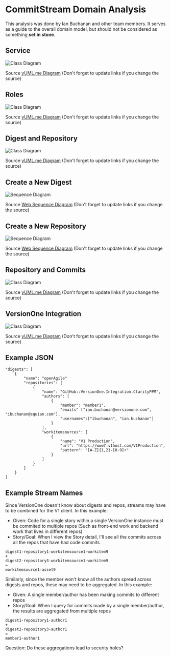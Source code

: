 # CommitStream Domain Analysis

This analysis was done by Ian Buchanan and other team members. It serves as a guide to the overall domain model, but should not be considered as something **set in stone**.

## Service

![Class Diagram](http://yuml.me/648ab9da)

Source [yUML.me Diagram](http://yuml.me/edit/648ab9da) (Don't forget to update links if you change the source)

## Roles

![Class Diagram](http://yuml.me/53d367fd)

Source [yUML.me Diagram](http://yuml.me/edit/53d367fd) (Don't forget to update links if you change the source)

## Digest and Repository

![Class Diagram](http://yuml.me/9c6c5485)

Source [yUML.me Diagram](http://yuml.me/edit/9c6c5485) (Don't forget to update links if you change the source)

## Create a New Digest

![Sequence Diagram](http://www.websequencediagrams.com/cgi-bin/cdraw?lz=dGl0bGUgQ3JlYXRlIGEgRGlnZXN0CgpVc2VyLT4rTWVtYmVyOiBjABsFABcGKG5hbWUpCgAVBi0-ACwGOiBuZXcoc2VydmljZSwgAB0GAEcGLT5TABEGOiBhZGQoc2VsZgA0Ck93bmVyADcGZAB2BSxwZXJzb24pCgAVBQBVCgApElN1YnNjcmkAgRsFAC0TABUKACkcAIFZCXMARghUb015Q29tbWl0cygAWBUAHwsAIQdNYXRjaGluZ1F1ZXJ5KGF1dGhvcj0AghkLLT4tVXNlcjog&s=default)

Source [Web Sequence Diagram](http://www.websequencediagrams.com/?lz=dGl0bGUgQ3JlYXRlIGEgRGlnZXN0CgpVc2VyLT4rTWVtYmVyOiBjABsFABcGKG5hbWUpCgAVBi0-ACwGOiBuZXcoc2VydmljZSwgAB0GAEcGLT5TABEGOiBhZGQoc2VsZgA0Ck93bmVyADcGZAB2BSxwZXJzb24pCgAVBQBVCgApElN1YnNjcmkAgRsFAC0TABUKACkcAIFZCXMARghUb015Q29tbWl0cygAWBUAHwsAIQdNYXRjaGluZ1F1ZXJ5KGF1dGhvcj0AghkLLT4tVXNlcjog&s=default) (Don't forget to update links if you change the source)

## Create a New Repository

![Sequence Diagram](http://www.websequencediagrams.com/cgi-bin/cdraw?lz=dGl0bGUgQ3JlYXRlIGEgUmVwb3NpdG9yeQoKVXNlci0-K093bmVyOiBjAB4FABYKKHR5cGUsbmFtZSkKAB4FLT4AMwpUeXBlACATZGlnZXN0AC4HACAOADIMOiBuZXcAFRgtPkQAQQU6IGFkZChzZWxmAHgILT4tVXNlcjog&s=default)

Source [Web Sequence Diagram](http://www.websequencediagrams.com/?lz=dGl0bGUgQ3JlYXRlIGEgUmVwb3NpdG9yeQoKVXNlci0-K093bmVyOiBjAB4FABYKKHR5cGUsbmFtZSkKAB4FLT4AMwpUeXBlACATZGlnZXN0AC4HACAOADIMOiBuZXcAFRgtPkQAQQU6IGFkZChzZWxmAHgILT4tVXNlcjog&s=default) (Don't forget to update links if you change the source)

## Repository and Commits

![Class Diagram](http://yuml.me/3a15d5ac)

Source [yUML.me Diagram](http://yuml.me/edit/3a15d5ac) (Don't forget to update links if you change the source)

## VersionOne Integration

![Class Diagram](http://yuml.me/7cc0381e)

Source [yUML.me Diagram](http://yuml.me/edit/7cc0381e) (Don't forget to update links if you change the source)

## Example JSON

```
"digests": [
	{
		"name": "openAgile"
		"repositories": [
			{
				"name": "GitHub::VersionOne.Integration.ClarityPPM",
				"authors": [
					{
						"member": "member1",
						"emails" ["ian.buchanan@versionone.com", "ibuchanan@squian.com"],
						"usernames":["ibuchanan", "ian.buchanan"]
					}
				],
				"workitemsources": [
					{
						"name": "V1 Production",
						"url": "https://www7.v1host.com/V1Production",
						"pattern": "[A-Z]{1,2}-[0-9]+"
					}
				]
			}
		]
	}
]
```

## Example Stream Names

Since VersionOne doesn't know about digests and repos, streams may have to be combined for the V1 client. In this example:

* Given: Code for a single story within a single VersionOne instance must be commited to multiple repos (Such as front-end work and backend work that lives in different repos)
* Story/Goal: When I view the Story detail, I'll see all the commits across all the repos that have had code commits

```
digest1-repository1-workitemsource1-workitem9
+
digest2-repository3-workitemsource1-workitem9
=
workitemsource1-asset9
```

Similarly, since the member won't know all the authors spread across digests and repos, these may need to be aggregated. In this example:

* Given: A single member/author has been making commits to different repos
* Story/Goal: When I query for commits made by a single member/author, the results are aggregated from multiple repos

```
digest1-repository1-author1
+
digest2-repository3-author1
=
member1-author1
```

Question: Do these aggregations lead to security holes?
